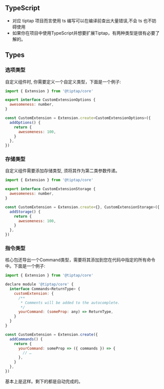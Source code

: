 ## TypeScript

- 对应 tiptap 项目而言使用 ts 编写可以在编译前查出大量错误,不会 ts 也不妨碍使用
- 如果你在项目中使用TypeScript并想要扩展Tiptap，有两种类型是很有必要了解的。

## Types

### 选项类型

自定义组件时, 你需要定义一个自定义类型，下面是一个例子:

```js
import { Extension } from '@tiptap/core'

export interface CustomExtensionOptions {
  awesomeness: number,
}

const CustomExtension = Extension.create<CustomExtensionOptions>({
  addOptions() {
    return {
      awesomeness: 100,
    }
  },
})
```

### 存储类型

自定义组件需要添加存储类型, 须将其作为第二类参数传递。

```js
import { Extension } from '@tiptap/core'

export interface CustomExtensionStorage {
  awesomeness: number,
}

const CustomExtension = Extension.create<{}, CustomExtensionStorage>({
  addStorage() {
    return {
      awesomeness: 100,
    }
  },
})
```

### 指令类型

核心包还导出一个Command类型，需要将其添加到您在代码中指定的所有命令中。下面是一个例子:

```js
import { Extension } from '@tiptap/core'

declare module '@tiptap/core' {
  interface Commands<ReturnType> {
    customExtension: {
      /**
       * Comments will be added to the autocomplete.
       */
      yourCommand: (someProp: any) => ReturnType,
    }
  }
}

const CustomExtension = Extension.create({
  addCommands() {
    return {
      yourCommand: someProp => ({ commands }) => {
        // …
      },
    }
  },
})
```

基本上是这样。剩下的都是自动完成的。



